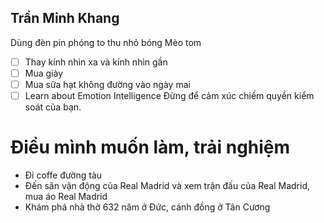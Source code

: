 ## Trần Minh Khang

Dùng đèn pin phóng to thu nhỏ bóng
Mèo tom


- [ ] Thay kính nhìn xa và kính nhìn gần
- [ ] Mua giày
- [ ] Mua sữa hạt không đường vào ngày mai
- [ ] Learn about Emotion Intelligence
	Đừng để cảm xúc chiếm quyền kiểm soát của bạn.

# Điều mình muốn làm, trải nghiệm

- Đi coffe đường tàu
- Đến sân vận động của Real Madrid và xem trận đấu của Real Madrid, mua áo Real Madrid
- Khám phá nhà thờ 632 năm ở Đức, cánh đồng ở Tân Cương